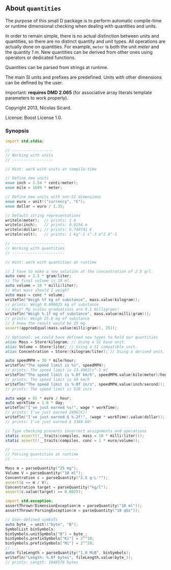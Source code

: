 ## About `quantities`

The purpose of this small D package is to perform automatic compile-time or
runtime dimensional checking when dealing with quantities and units.

In order to remain simple, there is no actual distinction between units and
quantities, so there are no distinct quantity and unit types. All operations
are actually done on quantities. For example, `meter` is both the unit _meter_
and the quantity _1 m_. New quantities can be derived from other ones using
operators or dedicated functions.

Quantities can be parsed from strings at runtime.

The main SI units and prefixes are predefined. Units with other dimensions can
be defined by the user.

Important: **requires DMD 2.065** (for associative array literals template
parameters to work properly).

Copyright 2013, Nicolas Sicard.

License: Boost License 1.0.

### Synopsis

```d
import std.stdio;

// ------------------
// Working with units
// ------------------

// Hint: work with units at compile-time

// Define new units
enum inch = 2.54 * centi(meter);
enum mile = 1609 * meter;

// Define new units with non-SI dimensions
enum euro = unit!("currency", "€");
enum dollar = euro / 1.35;

// Default string representations
writeln(meter);  // prints: 1 m
writeln(inch);   // prints: 0.0254 m
writeln(dollar); // prints: 0.740741 €
writeln(volt);   // prints: 1 kg^-1 s^-3 m^2 A^-1 

// -----------------------
// Working with quantities
// -----------------------

// Hint: work with quantities at runtime

// I have to make a new solution at the concentration of 2.5 g/l.
auto conc = 2.5 * gram/liter;
// The final volume is 10 ml.
auto volume = 10 * milli(liter);
// What mass should I weigh?
auto mass = conc * volume;
writefln("Weigh %f kg of substance", mass.value(kilogram)); 
// prints: Weigh 0.000025 kg of substance
// Wait! My scales graduations are 0.1 milligrams!
writefln("Weigh %.1f mg of substance", mass.value(milli(gram)));
// prints: Weigh 25.0 mg of substance
// I knew the result would be 25 mg.
assert(approxEqual(mass.value(milli(gram)), 25));

// Optional: we could have defined new types to hold our quantities
alias Mass = Store!kilogram; // Using a SI base unit.
alias Volume = Store!liter; // Using a SI compatible unit.
alias Concentration = Store!(kilogram/liter); // Using a derived unit.

auto speedMPH = 30 * mile/hour;
writefln("The speed limit is %s", speedMPH);
// prints: The speed limit is 13.4083[s^-1 m]
writefln("The speed limit is %.0f km/h", speedMPH.value(kilo(meter)/hour));
// prints: The speed limit is 48 km/h
writefln("The speed limit is %.0f in/s", speedMPH.value(inch/second));
// prints: The speed limit is 528 in/s

auto wage = 65 * euro / hour;
auto workTime = 1.6 * day;
writefln("I've just earned %s!", wage * workTime);
// prints: I've just earned 2496[€]!
writefln("I've just earned $ %.2f!", (wage * workTime).value(dollar));
// prints: I've just earned $ 3369.60!

// Type checking prevents incorrect assignments and operations
static assert(!__traits(compiles, mass = 10 * milli(liter)));
static assert(!__traits(compiles, conc = 1 * euro/volume));

// -----------------------------
// Parsing quantities at runtime
// -----------------------------

Mass m = parseQuantity("25 mg");
Volume V = parseQuantity("10 ml");
Concentration c = parseQuantity("2.5 g⋅L⁻¹");
assert(c == m / V);
Concentration target = parseQuantity("kg/l");
assert(c.value(target) == 0.0025);

import std.exception;
assertThrown!DimensionException(m = parseQuantity("10 ml"));
assertThrown!ParsingException(m = parseQuantity("10 qGz"));

// User-defined symbols
auto byte_ = unit!("byte", "B");
SymbolList binSymbols;
binSymbols.unitSymbols["B"] = byte_;
binSymbols.prefixSymbols["Ki"] = 2^^10;
binSymbols.prefixSymbols["Mi"] = 2^^20;
// ...
auto fileLength = parseQuantity("1.0 MiB", binSymbols);
writefln("Length: %.0f bytes", fileLength.value(byte_));
// prints: Length: 1048576 bytes
```
